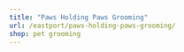 ```yaml
---
title: "Paws Holding Paws Grooming"
url: /eastport/paws-holding-paws-grooming/
shop: pet grooming
---
```

